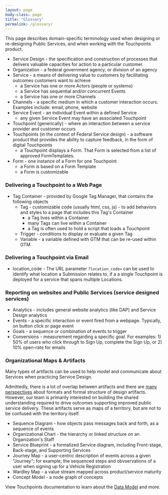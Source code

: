 ```yaml
---
layout: page
body-class: page
title: "Glossary"
permalink: /glossary/
---
```


This page describes domain-specific
terminology used when designing or re-designing Public Services,
and when working with the Touchpoints product.

* Service Design - the specification and construction of processes that delivers valuable capacities for action to a particular customer.
* Organization - a federal government agency, or division of an agency
* Service - a means of delivering value to customers by facilitating outcomes customers want to achieve
  * a Service has one or more Actors (people or systems)
  * a Service has sequential and/or concurrent Events
  * a Service has one or more Channels
* Channels - a specific medium in which a customer interaction occurs. Examples include: email, phone, website
* Service Event - an individual Event within a defined Service
  * any given Service Event may have an associated Touchpoint
* Touchpoint (generically) - where an interaction between a service provider and customer occurs
* Touchpoints (in the context of Federal Service design) - a software product that provides the ability to capture feedback, in the form of digital Touchpoints
  * a Touchpoint displays a Form. That Form is selected from a list of approved FormTemplates.
* Form - one instance of a Form for one Touchpoint
  * a Form is based on a Form Template
  * a Form is customizable

### Delivering a Touchpoint to a Web Page

* Tag Container - provided by Google Tag Manager, that contains the following objects
  * Tag - customizable code (usually html, css, js) - to add behaviors and styles to a page that includes this Tag's Container
    * a Tag lives within a Container
    * many Tags can live within a Container
    * a Tag is often used to hold a script that loads a Touchpoint
  * Trigger - conditions to display or evaluate a given Tag
  * Variable - a variable defined with GTM that can be re-used within GTM

### Delivering a Touchpoint via Email

* location_code - The URL parameter `?location_code=` can be used to identify what location a Submission relates to, if a a single Touchpoint is deployed for a service that spans multiple Locations.

### Reporting on websites and Public Services (service designed services)

* Analytics - includes general website analytics (like DAP) and Service Design analytics
* Events - a specific interaction or event fired from a webpage. Typically, on button click or page event
* Goals - a sequence or combination of events to trigger
* Conversions - measurement regarding a specific goal. For examples: 1) 50% of users who click through to Sign Up, complete the Sign Up, or 2) 10% open-rate for emails

### Organizational Maps & Artifacts

Many types of artifacts can be used to help
model and communicate about Services
when practicing Service Design.

Admittedly, there is a lot of overlap between artifacts and there are [many perspectives](https://medium.com/leading-service-design/service-mapping-and-different-types-of-maps-604a1a22e22c)
about formats and formal structure of design artifacts.
However, our team is primarily interested
on building the shared understanding required
to drive outcomes supporting improved public service delivery.
These artifacts serve as maps of a territory,
but are not to be confused with the territory itself.

* Sequence Diagram - how objects pass messages back and forth, as a sequence of events
* Organizational Chart - the hierarchy or linked structure on an Organization's Staff
* Service Blueprint - a formalized Service diagram, including Front-stage, Back-stage, and Supporting Services
* Journey Map - a user-centric description of events across a given "Journey"; for example; the sequenced steps and obvservations of a user when signing up for a Vehicle Registration
* Wardley Map - a value stream mapped across product/service maturity
* Concept Model - a node graph of concepts

<div class="usa-alert usa-alert-info">
  <div class="usa-alert-body">
    <p class="usa-alert-text">
      View Touchpoints documentation to learn about the
      <a href="https://github.com/GSA/touchpoints/blob/master/docs/DATA_MODEL.md" target="_blank" rel="noopener">Data Model</a>  
      and more.
    </p>
  </div>
</div>
